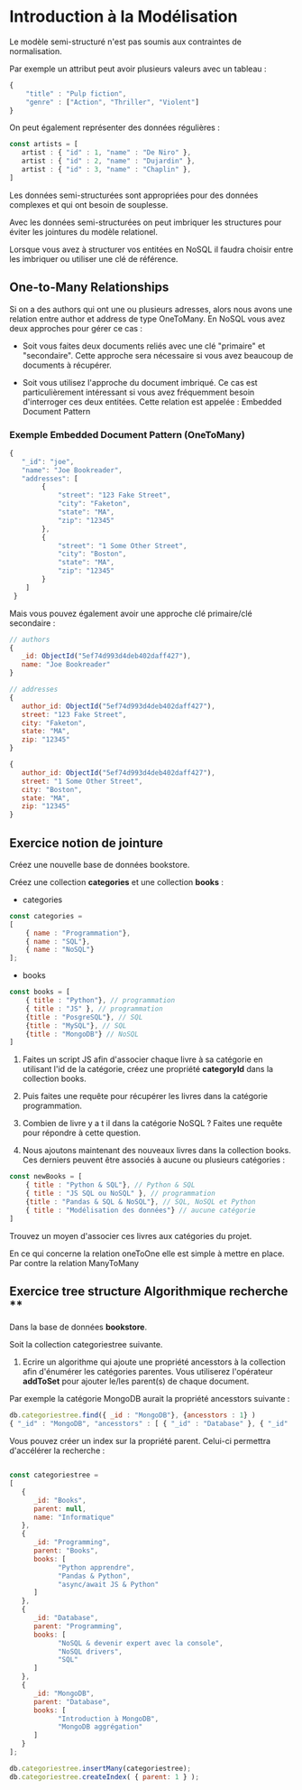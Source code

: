 # Introduction à la Modélisation 

Le modèle semi-structuré n'est pas soumis aux contraintes de normalisation.

Par exemple un attribut peut avoir plusieurs valeurs avec un tableau :

```js
{
    "title" : "Pulp fiction",
    "genre" : ["Action", "Thriller", "Violent"]
}
```

On peut également représenter des données régulières :

```js
const artists = [
   artist : { "id" : 1, "name" : "De Niro" },
   artist : { "id" : 2, "name" : "Dujardin" },
   artist : { "id" : 3, "name" : "Chaplin" },
]
```

Les données semi-structurées sont appropriées pour des données complexes et qui ont besoin de souplesse.

Avec les données semi-structurées on peut imbriquer les structures pour éviter les jointures du modèle relationel. 

Lorsque vous avez à structurer vos entitées en NoSQL il faudra choisir entre les imbriquer ou utiliser une clé de référence.

## One-to-Many Relationships

Si on a des authors qui ont une ou plusieurs adresses, alors nous avons une relation entre author et address de type OneToMany. En NoSQL vous avez deux approches pour gérer ce cas :

- Soit vous faites deux documents reliés avec une clé "primaire" et "secondaire". Cette approche sera nécessaire si vous avez beaucoup de documents à récupérer.

- Soit vous utilisez l'approche du document imbriqué. Ce cas est particulièrement intéressant si vous avez fréquemment besoin d'interroger ces deux entitées. Cette relation est appelée : Embedded Document Pattern

### Exemple Embedded Document Pattern (OneToMany)

```js
{
   "_id": "joe",
   "name": "Joe Bookreader",
   "addresses": [
        {
            "street": "123 Fake Street",
            "city": "Faketon",
            "state": "MA",
            "zip": "12345"
        },
        {
            "street": "1 Some Other Street",
            "city": "Boston",
            "state": "MA",
            "zip": "12345"
        }
    ]
 }
```

Mais vous pouvez également avoir une approche clé primaire/clé secondaire :

```js
// authors
{
   _id: ObjectId("5ef74d993d4deb402daff427"),
   name: "Joe Bookreader"
}

// addresses
{
   author_id: ObjectId("5ef74d993d4deb402daff427"), 
   street: "123 Fake Street",
   city: "Faketon",
   state: "MA",
   zip: "12345"
}

{
   author_id: ObjectId("5ef74d993d4deb402daff427"),
   street: "1 Some Other Street",
   city: "Boston",
   state: "MA",
   zip: "12345"
}

```

## Exercice notion de jointure

Créez une nouvelle base de données bookstore.

Créez une collection **categories** et une collection **books** :

- categories

```js
const categories = 
[
    { name : "Programmation"},
    { name : "SQL"},
    { name : "NoSQL"}
];
```

- books

```js
const books = [
    { title : "Python"}, // programmation
    { title : "JS" }, // programmation
    {title : "PosgreSQL"}, // SQL
    {title : "MySQL"}, // SQL
    {title : "MongoDB"} // NoSQL
]
```

1. Faites un script JS afin d'associer chaque livre à sa catégorie en utilisant l'id de la catégorie, créez une propriété **categoryId** dans la collection books.

2. Puis faites une requête pour récupérer les livres dans la catégorie programmation.

3. Combien de livre y a t il dans la catégorie NoSQL ? Faites une requête pour répondre à cette question.

4. Nous ajoutons maintenant des nouveaux livres dans la collection books. Ces derniers peuvent être associés à aucune ou plusieurs catégories :

```js
const newBooks = [
    { title : "Python & SQL"}, // Python & SQL
    { title : "JS SQL ou NoSQL" }, // programmation
    {title : "Pandas & SQL & NoSQL"}, // SQL, NoSQL et Python
    { title : "Modélisation des données"} // aucune catégorie
]
```

Trouvez un moyen d'associer ces livres aux catégories du projet.


En ce qui concerne la relation oneToOne elle est simple à mettre en place. Par contre la relation ManyToMany 


## Exercice tree structure Algorithmique recherche **

Dans la base de données **bookstore**.

Soit la collection categoriestree suivante.

1. Ecrire un algorithme qui ajoute une propriété ancesstors à la collection afin d'énumérer les catégories parentes. Vous utiliserez l'opérateur **addToSet** pour ajouter le/les parent(s) de chaque document.

Par exemple la catégorie MongoDB aurait la propriété ancesstors suivante :

```js
db.categoriestree.find({ _id : "MongoDB"}, {ancesstors : 1} )
{ "_id" : "MongoDB", "ancesstors" : [ { "_id" : "Database" }, { "_id" : "Programming" }, { "_id" : "Books" } ] }
```

Vous pouvez créer un index sur la propriété parent. Celui-ci permettra d'accélérer la recherche :

```js

const categoriestree =
[
   {
      _id: "Books",
      parent: null,
      name: "Informatique"
   },
   {
      _id: "Programming",
      parent: "Books",
      books: [
            "Python apprendre",
            "Pandas & Python",
            "async/await JS & Python"
      ]
   },
   {
      _id: "Database",
      parent: "Programming",
      books: [
            "NoSQL & devenir expert avec la console",
            "NoSQL drivers",
            "SQL"
      ]
   },
   {
      _id: "MongoDB",
      parent: "Database",
      books: [
            "Introduction à MongoDB",
            "MongoDB aggrégation"
      ]
   }
];

db.categoriestree.insertMany(categoriestree);
db.categoriestree.createIndex( { parent: 1 } );
```